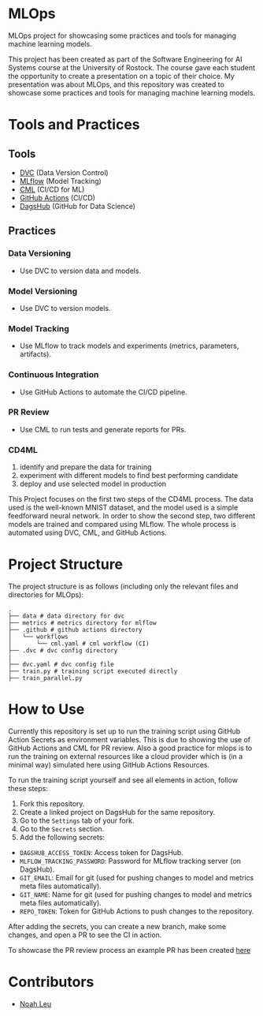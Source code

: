 # MLOps

MLOps project for showcasing some practices and tools for managing machine learning models.

This project has been created as part of the Software Engineering for AI Systems course at the University of Rostock. The course gave each student the opportunity to create a presentation on a topic of their choice. My presentation was about MLOps, and this repository was created to showcase some practices and tools for managing machine learning models.

# Tools and Practices

## Tools

- [DVC](https://dvc.org/) (Data Version Control)
- [MLflow](https://mlflow.org/) (Model Tracking)
- [CML](https://cml.dev/) (CI/CD for ML)
- [GitHub Actions](https://github.com/features/actions) (CI/CD)
- [DagsHub](https://dagshub.com/) (GitHub for Data Science)

## Practices

### Data Versioning

- Use DVC to version data and models.

### Model Versioning

- Use DVC to version models.

### Model Tracking

- Use MLflow to track models and experiments (metrics, parameters, artifacts).

### Continuous Integration

- Use GitHub Actions to automate the CI/CD pipeline.

### PR Review

- Use CML to run tests and generate reports for PRs.

### CD4ML

1. identify and prepare the data for training
2. experiment with different models to find best performing candidate
3. deploy and use selected model in production

This Project focuses on the first two steps of the CD4ML process. The data used is the well-known MNIST dataset, and the model used is a simple feedforward neural network. In order to show the second step, two different models are trained and compared using MLflow. The whole process is automated using DVC, CML, and GitHub Actions.

# Project Structure

The project structure is as follows (including only the relevant files and directories for MLOps):

```
.
├── data # data directory for dvc
├── metrics # metrics directory for mlflow
├── .github # github actions directory
│   └── workflows
│       └── cml.yaml # cml workflow (CI)
├── .dvc # dvc config directory
|
├── dvc.yaml # dvc config file
├── train.py # training script executed directly
├── train_parallel.py

```

# How to Use

Currently this repository is set up to run the training script using GitHub Action Secrets as environment variables.
This is due to showing the use of GitHub Actions and CML for PR review. Also a good practice for mlops is to run the training on external resources like a cloud provider which is (in a minimal way) simulated here using GitHub Actions Resources.

To run the training script yourself and see all elements in action, follow these steps:

1. Fork this repository.
2. Create a linked project on DagsHub for the same repository.
3. Go to the `Settings` tab of your fork.
4. Go to the `Secrets` section.
5. Add the following secrets:

- `DAGSHUB_ACCESS_TOKEN`: Access token for DagsHub.
- `MLFLOW_TRACKING_PASSWORD`: Password for MLflow tracking server (on DagsHub).
- `GIT_EMAIL`: Email for git (used for pushing changes to model and metrics meta files automatically).
- `GIT_NAME`: Name for git (used for pushing changes to model and metrics meta files automatically).
- `REPO_TOKEN`: Token for GitHub Actions to push changes to the repository.

After adding the secrets, you can create a new branch, make some changes, and open a PR to see the CI in action.

To showcase the PR review process an example PR has been created [here](https://github.com/NoahLeu/mlops-presentation/pull/38)

# Contributors

- [Noah Leu](https://github.com/NoahLeu)
